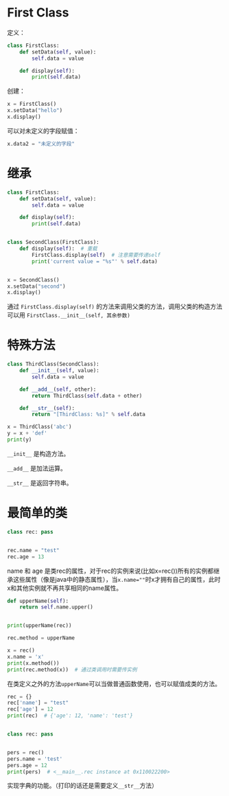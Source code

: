 # First Class

定义：

```python
class FirstClass:
	def setData(self, value):
		self.data = value

	def display(self):
		print(self.data)
```

创建：

```python
x = FirstClass()
x.setData("hello")
x.display()
```

可以对未定义的字段赋值：

```python
x.data2 = "未定义的字段"
```


# 继承

```python
class FirstClass:
	def setData(self, value):
		self.data = value

	def display(self):
		print(self.data)


class SecondClass(FirstClass):
	def display(self):  # 重载
		FirstClass.display(self)  # 注意需要传递self
		print('current value = "%s"' % self.data)


x = SecondClass()
x.setData("second")
x.display()
```

通过 `FirstClass.display(self)` 的方法来调用父类的方法，调用父类的构造方法可以用 `FirstClass.__init__(self, 其余参数)`


# 特殊方法

```python
class ThirdClass(SecondClass):
	def __init__(self, value):
		self.data = value

	def __add__(self, other):
		return ThirdClass(self.data + other)

	def __str__(self):
		return "[ThirdClass: %s]" % self.data

x = ThirdClass('abc')
y = x + 'def'
print(y)
```

`__init__` 是构造方法。

`__add__` 是加法运算。

`__str__` 是返回字符串。


# 最简单的类

```python
class rec: pass


rec.name = "test"
rec.age = 13
```

name 和 age 是类rec的属性，对于rec的实例来说(比如x=rec())所有的实例都继承这些属性（像是java中的静态属性），当`x.name=""`时x才拥有自己的属性，此时x和其他实例就不再共享相同的name属性。

```python
def upperName(self):
	return self.name.upper()


print(upperName(rec))

rec.method = upperName

x = rec()
x.name = 'x'
print(x.method())
print(rec.method(x))  # 通过类调用时需要传实例
```

在类定义之外的方法`upperName`可以当做普通函数使用，也可以赋值成类的方法。


```python
rec = {}
rec['name'] = "test"
rec['age'] = 12
print(rec)  # {'age': 12, 'name': 'test'}


class rec: pass


pers = rec()
pers.name = 'test'
pers.age = 12
print(pers)  # <__main__.rec instance at 0x110022200>
```

实现字典的功能。（打印的话还是需要定义`__str__`方法）




